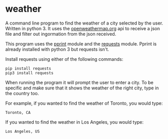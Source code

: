 # weather
A command line program to find the weather of a city selected by the user. Written in python 3. It uses the [openweathermap.org](openweathermap.org) api to receive a json file and filter out ingormation from the json received. 

This program uses the [pprint](https://docs.python.org/3/library/pprint.html) module and the [requests](https://pypi.org/project/requests/) module. Pprint is already installed with python 3 but requests isn't.

Install requests using either of the following commands:

```
pip install requests
pip3 install requests
```
When running the program it will prompt the user to enter a city. To be specific and make sure that it shows the weather of the right city, type in the country too.

For example, if you wanted to find the weather of Toronto, you would type:

```
Toronto, CA
```

If you wanted to find the weather in Los Angeles, you would type:

```
Los Angeles, US
```
